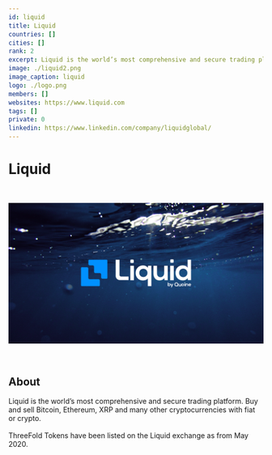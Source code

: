 ```yaml
---
id: liquid
title: Liquid
countries: []
cities: []
rank: 2
excerpt: Liquid is the world’s most comprehensive and secure trading platform.
image: ./liquid2.png
image_caption: liquid
logo: ./logo.png
members: []
websites: https://www.liquid.com
tags: []
private: 0
linkedin: https://www.linkedin.com/company/liquidglobal/
---
```


# Liquid

<br/>

![liquid](./liquid2.png)

<br/>

## About

Liquid is the world’s most comprehensive and secure trading platform. Buy and sell Bitcoin, Ethereum, XRP and many other cryptocurrencies with fiat or crypto.
<br/>
<br/>
ThreeFold Tokens have been listed on the Liquid exchange as from May 2020.

<!--
## Mission

## Impact

## Powered by ThreeFold

## Join saving our planet!

## Support this project

## TFGrid Solution

### Roadmap -->



